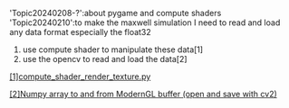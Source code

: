 'Topic20240208-?':about pygame and compute shaders
'Topic20240210':to make the maxwell simulation I need to read and load any data format
especially the float32 
1. use compute shader to manipulate these data[1]
2. use the opencv to read and load the data[2]




[[1]compute_shader_render_texture.py](https://github.com/moderngl/moderngl/blob/main/examples/compute_shader_render_texture.py)

[[2]Numpy array to and from ModernGL buffer (open and save with cv2)](https://stackoverflow.com/questions/65056007/numpy-array-to-and-from-moderngl-buffer-open-and-save-with-cv2)



